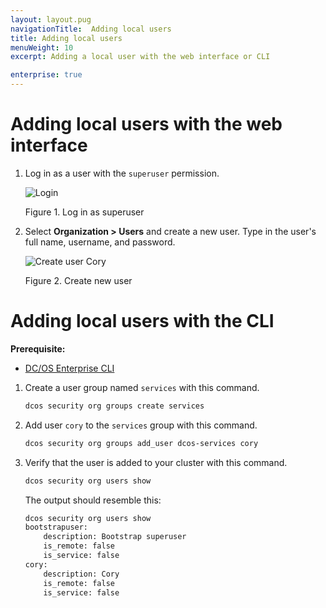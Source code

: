 ```yaml
---
layout: layout.pug
navigationTitle:  Adding local users
title: Adding local users
menuWeight: 10
excerpt: Adding a local user with the web interface or CLI

enterprise: true
---
```


<!-- The source repository for this topic is https://github.com/dcos/dcos-docs-site -->


# Adding local users with the web interface

1. Log in as a user with the `superuser` permission.

   ![Login](/1.12/img/LOGIN-EE-Modal_View-1_12.png)

   Figure 1. Log in as superuser

1. Select **Organization > Users** and create a new user. Type in the user's full name, username, and password.

   ![Create user Cory](/1.12/img/service-group3.png)

   Figure 2. Create new user


# Adding local users with the CLI

**Prerequisite:**
- [DC/OS Enterprise CLI](/1.12/cli/enterprise-cli/)


1.  Create a user group named `services` with this command.

    ```bash
    dcos security org groups create services
    ```

1.  Add user `cory` to the `services` group with this command.

    ```bash
    dcos security org groups add_user dcos-services cory
    ```

1.  Verify that the user is added to your cluster with this command.

    ```bash
    dcos security org users show
    ```

    The output should resemble this:

    ```bash
    dcos security org users show
    bootstrapuser:
        description: Bootstrap superuser
        is_remote: false
        is_service: false
    cory:
        description: Cory
        is_remote: false
        is_service: false
    ```
